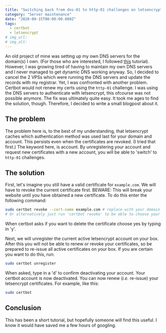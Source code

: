 ```yaml
---
title: "Switching back from dns-01 to http-01 challenges on letsencrypt"
category: "Server maintenance"
date: "2020-09-15T00:00:00.000Z"
tags:
  - certbot
  - letsencrypt
# img_url:
# img_alt:
---
```


An old project of mine was setting up my own DNS servers for the domain(s) I own. (For those who are interested, I followed [this][1] tutorial). However, I was growing tired of having to maintain my own DNS servers and I never managed to get dynamic DNS working anyway. So, I decided to cancel the 2 VPSs which were running the DNS servers and update the records with my registrar. Yet, I was confronted with another problem. Certbot would not renew my certs using the `http-01` challenge. I was using the DNS servers to authenticate with letsencrypt, this ofcourse was not possible anymore. The fix was ultimately quite easy. It took me ages to find the solution, though. Therefore, I decided to write a small blogpost about it.

## The problem

The problem here is, to the best of my understanding, that letsencrypt caches which authentication method was used last for your domain and account. This persists even when the certificates are revoked. (I tried that first.) The keyword here, is account. By unregistering your account and request new certificates with a new account, you will be able to 'switch' to `http-01` challenges.

## The solution

First, let's imagine you still have a valid certificate for `example.com`. We will have to revoke the current certificate first. BEWARE: This will break your website until you have obtained a new certificate. To do this enter the following command:

```bash
sudo certbot revoke --cert-name example.com # replace with your domain name
# Or alternatively just run 'certbot revoke' to be able to choose your cert from a list
```

When certbot asks if you want to delete the certificate choose yes by typing in 'y'.

Next, we will unregister the current active letsencrypt account on your box. After this you will not be able to renew or revoke your certificates, so be prepared to re-issue all active certificates on your box. If you are certain you want to do this, run:

```bash
sudo certbot unregister
```

When asked, type in a 'd' to confirm deactivating your account. Your certbot account is now deactivated. You can now renew (_i.e._ re-issue) your letsencrypt certificates. For example, like this:

```bash
sudo certbot
```

## Conclusion

This has been a short tutorial, but hopefully someone will find this useful. I know it would have saved me a few hours of googling.

[1]: https://zwischenzugs.com/2018/01/26/how-and-why-i-run-my-own-dns-servers/
